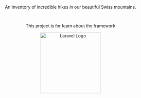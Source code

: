 <p align="center">An inventory of incredible hikes in our beautiful Swiss mountains.</p>
<br>
<p align="center">This project is for learn about the framework</p>
<p align="center"><img src="https://raw.githubusercontent.com/laravel/art/master/logo-lockup/5%20SVG/2%20CMYK/1%20Full%20Color/laravel-logolockup-cmyk-red.svg" width="200" alt="Laravel Logo"></p>
